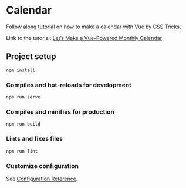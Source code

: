 # Calendar
Follow along tutorial on how to make a calendar with Vue by [CSS Tricks](https://www.css-tricks.com).

Link to the tutorial: [Let’s Make a Vue-Powered Monthly Calendar ](https://css-tricks.com/lets-make-a-vue-powered-monthly-calendar/?unapproved=1762085&moderation-hash=16bdb112324f65f6246a5aff5c46af06#comment-1762085)

## Project setup
```
npm install
```

### Compiles and hot-reloads for development
```
npm run serve
```

### Compiles and minifies for production
```
npm run build
```

### Lints and fixes files
```
npm run lint
```

### Customize configuration
See [Configuration Reference](https://cli.vuejs.org/config/).
